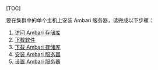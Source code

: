 [TOC]

要在集群中的单个主机上安装 Ambari 服务器，请完成以下步骤：

1. [访问 Ambari 存储库]($AccessingAmbariRepositories)
2. [下载软件]($DownloadingYourSoftware)
3. [下载 Ambari 存储库]($DownloadTheAmbariRepository)
4. [安装 Ambari 服务器]($InstallTheAmbariServer)
5. [设置 Ambari 服务器]($SetUpTheAmbariServer)
